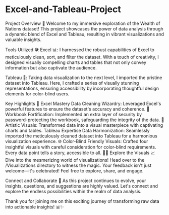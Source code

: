 # Excel-and-Tableau-Project

Project Overview 🚀
Welcome to my immersive exploration of the Wealth of Nations dataset! This project showcases the power of data analysis through a dynamic blend of Excel and Tableau, resulting in vibrant visualizations and valuable insights.

Tools Utilized 🛠️
Excel 📊: I harnessed the robust capabilities of Excel to meticulously clean, sort, and filter the dataset. With a touch of creativity, I designed visually compelling charts and tables that not only convey information but also captivate the audience.

Tableau 🎨: Taking data visualization to the next level, I imported the pristine dataset into Tableau. Here, I crafted a series of visually stunning representations, ensuring accessibility by incorporating thoughtful design elements for color-blind users.

Key Highlights 🌟
Excel Mastery
Data Cleaning Wizardry: Leveraged Excel's powerful features to ensure the dataset's accuracy and coherence. 🧹
Workbook Fortification: Implemented an extra layer of security by password-protecting the workbook, safeguarding the integrity of the data. 🔐
Artistic Visuals: Transformed data into a visual masterpiece with captivating charts and tables.
Tableau Expertise
Data Harmonization: Seamlessly imported the meticulously cleaned dataset into Tableau for a harmonious visualization experience. 🌐
Color-Blind Friendly Visuals: Crafted four insightful visuals with careful consideration for color-blind requirements. Every data point tells a story, accessible to all. 🎨👀
Explore the Visuals 📈
Dive into the mesmerizing world of visualizations! Head over to the /Visualizations directory to witness the magic. Your feedback isn't just welcome—it's celebrated! Feel free to explore, share, and engage.

Connect and Collaborate 🤝
As this project continues to evolve, your insights, questions, and suggestions are highly valued. Let's connect and explore the endless possibilities within the realm of data analysis.

Thank you for joining me on this exciting journey of transforming raw data into actionable insights! 📊✨



